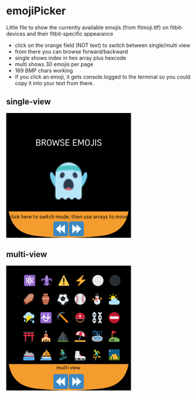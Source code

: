 # emojiPicker

Little file to show the currently available emojis (from fitmoji.ttf) on fitbit-devices and their fitbit-specific appearance
* click on the orange field (NOT text) to switch between single/multi view
* from there you can browse forward/backward
* single shows index in hex array plus hexcode
* multi shows 30 emojis per page
* 169 BMP chars working
* if you click an emoji, it gets console.logged to the terminal so you could copy it into your text from there.

## single-view



![single view](singleView.png)

## multi-view
![multi view](multiView.png)

